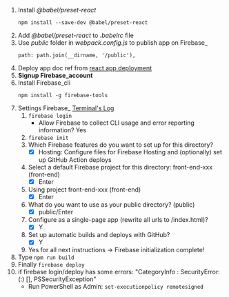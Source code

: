 1. Install *@babel/preset-react*
    ```
    npm install --save-dev @babel/preset-react
    ```
2. Add *@babel/preset-react* to *.babelrc* file
3. Use *public* folder in *webpack.config.js* to publish app on Firebase_
    ```
    path: path.join(__dirname, '/public'),
    ```
4. Deploy app doc ref from [react app deployment](https://create-react-app.dev/docs/deployment/#firebase)
5. **Signup Firebase_account**
6. Install Firebase_cli
    ```
    npm install -g firebase-tools
    ```
7. Settings Firebase_ [Terminal's Log](https://github.com/baodainguyen/front-end/blob/main/log.txt)
    1. ``` firebase login ```
        - Allow Firebase to collect CLI usage and error reporting information? Yes
    2. ``` firebase init ```
    3. Which Firebase features do you want to set up for this directory?
        - [x] Hosting: Configure files for Firebase Hosting and (optionally) set up GitHub Action deploys
    4. Select a default Firebase project for this directory: front-end-xxx (front-end)
        - [x] Enter
    5. Using project front-end-xxx (front-end)
        - [x] Enter
    6. What do you want to use as your public directory? (public)
        - [x] public/Enter
    7. Configure as a single-page app (rewrite all urls to /index.html)?
        - [x] Y
    8. Set up automatic builds and deploys with GitHub?
        - [x] Y
    9. Yes for all next instructions -> Firebase initialization complete!
8. Type ``` npm run build ```
9. Finally ``` firebase deploy ```
10. if firebase login/deploy has some errors: "CategoryInfo          : SecurityError: (:) [], PSSecurityException"
    * Run PowerShell as Admin: ``` set-executionpolicy remotesigned ```
